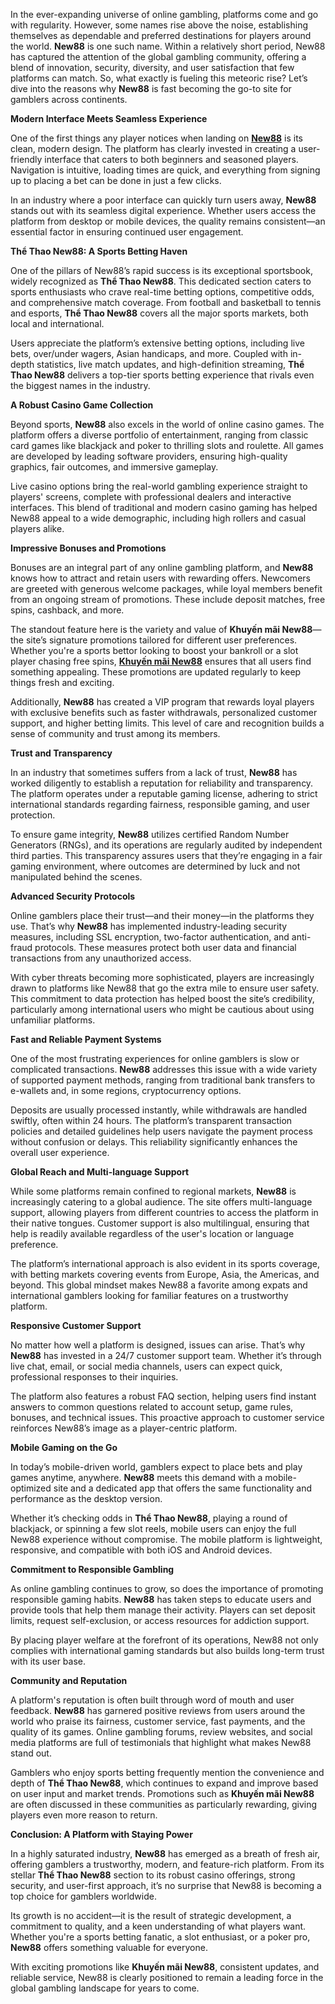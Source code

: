 <p>In the ever-expanding universe of online gambling, platforms come and go with regularity. However, some names rise above the noise, establishing themselves as dependable and preferred destinations for players around the world. <strong>New88</strong> is one such name. Within a relatively short period, New88 has captured the attention of the global gambling community, offering a blend of innovation, security, diversity, and user satisfaction that few platforms can match. So, what exactly is fueling this meteoric rise? Let&rsquo;s dive into the reasons why <strong>New88</strong> is fast becoming the go-to site for gamblers across continents.</p>
<p><strong>Modern Interface Meets Seamless Experience</strong></p>
<p>One of the first things any player notices when landing on <a href="https://new88.pet/"><strong>New88</strong></a> is its clean, modern design. The platform has clearly invested in creating a user-friendly interface that caters to both beginners and seasoned players. Navigation is intuitive, loading times are quick, and everything from signing up to placing a bet can be done in just a few clicks.</p>
<p>In an industry where a poor interface can quickly turn users away, <strong>New88</strong> stands out with its seamless digital experience. Whether users access the platform from desktop or mobile devices, the quality remains consistent&mdash;an essential factor in ensuring continued user engagement.</p>
<p><strong>Thể Thao New88: A Sports Betting Haven</strong></p>
<p>One of the pillars of New88&rsquo;s rapid success is its exceptional sportsbook, widely recognized as <strong>Thể Thao New88</strong>. This dedicated section caters to sports enthusiasts who crave real-time betting options, competitive odds, and comprehensive match coverage. From football and basketball to tennis and esports, <strong>Thể Thao New88</strong> covers all the major sports markets, both local and international.</p>
<p>Users appreciate the platform&rsquo;s extensive betting options, including live bets, over/under wagers, Asian handicaps, and more. Coupled with in-depth statistics, live match updates, and high-definition streaming, <strong>Thể Thao New88</strong> delivers a top-tier sports betting experience that rivals even the biggest names in the industry.</p>
<p><strong>A Robust Casino Game Collection</strong></p>
<p>Beyond sports, <strong>New88</strong> also excels in the world of online casino games. The platform offers a diverse portfolio of entertainment, ranging from classic card games like blackjack and poker to thrilling slots and roulette. All games are developed by leading software providers, ensuring high-quality graphics, fair outcomes, and immersive gameplay.</p>
<p>Live casino options bring the real-world gambling experience straight to players' screens, complete with professional dealers and interactive interfaces. This blend of traditional and modern casino gaming has helped New88 appeal to a wide demographic, including high rollers and casual players alike.</p>
<p><strong>Impressive Bonuses and Promotions</strong></p>
<p>Bonuses are an integral part of any online gambling platform, and <strong>New88</strong> knows how to attract and retain users with rewarding offers. Newcomers are greeted with generous welcome packages, while loyal members benefit from an ongoing stream of promotions. These include deposit matches, free spins, cashback, and more.</p>
<p>The standout feature here is the variety and value of <strong>Khuyến m&atilde;i New88</strong>&mdash;the site&rsquo;s signature promotions tailored for different user preferences. Whether you're a sports bettor looking to boost your bankroll or a slot player chasing free spins, <a href="https://new88.pet/khuyen-mai-new88/"><strong>Khuyến m&atilde;i New88</strong></a> ensures that all users find something appealing. These promotions are updated regularly to keep things fresh and exciting.</p>
<p>Additionally, <strong>New88</strong> has created a VIP program that rewards loyal players with exclusive benefits such as faster withdrawals, personalized customer support, and higher betting limits. This level of care and recognition builds a sense of community and trust among its members.</p>
<p><strong>Trust and Transparency</strong></p>
<p>In an industry that sometimes suffers from a lack of trust, <strong>New88</strong> has worked diligently to establish a reputation for reliability and transparency. The platform operates under a reputable gaming license, adhering to strict international standards regarding fairness, responsible gaming, and user protection.</p>
<p>To ensure game integrity, <strong>New88</strong> utilizes certified Random Number Generators (RNGs), and its operations are regularly audited by independent third parties. This transparency assures users that they&rsquo;re engaging in a fair gaming environment, where outcomes are determined by luck and not manipulated behind the scenes.</p>
<p><strong>Advanced Security Protocols</strong></p>
<p>Online gamblers place their trust&mdash;and their money&mdash;in the platforms they use. That&rsquo;s why <strong>New88</strong> has implemented industry-leading security measures, including SSL encryption, two-factor authentication, and anti-fraud protocols. These measures protect both user data and financial transactions from any unauthorized access.</p>
<p>With cyber threats becoming more sophisticated, players are increasingly drawn to platforms like New88 that go the extra mile to ensure user safety. This commitment to data protection has helped boost the site&rsquo;s credibility, particularly among international users who might be cautious about using unfamiliar platforms.</p>
<p><strong>Fast and Reliable Payment Systems</strong></p>
<p>One of the most frustrating experiences for online gamblers is slow or complicated transactions. <strong>New88</strong> addresses this issue with a wide variety of supported payment methods, ranging from traditional bank transfers to e-wallets and, in some regions, cryptocurrency options.</p>
<p>Deposits are usually processed instantly, while withdrawals are handled swiftly, often within 24 hours. The platform&rsquo;s transparent transaction policies and detailed guidelines help users navigate the payment process without confusion or delays. This reliability significantly enhances the overall user experience.</p>
<p><strong>Global Reach and Multi-language Support</strong></p>
<p>While some platforms remain confined to regional markets, <strong>New88</strong> is increasingly catering to a global audience. The site offers multi-language support, allowing players from different countries to access the platform in their native tongues. Customer support is also multilingual, ensuring that help is readily available regardless of the user's location or language preference.</p>
<p>The platform&rsquo;s international approach is also evident in its sports coverage, with betting markets covering events from Europe, Asia, the Americas, and beyond. This global mindset makes New88 a favorite among expats and international gamblers looking for familiar features on a trustworthy platform.</p>
<p><strong>Responsive Customer Support</strong></p>
<p>No matter how well a platform is designed, issues can arise. That&rsquo;s why <strong>New88</strong> has invested in a 24/7 customer support team. Whether it&rsquo;s through live chat, email, or social media channels, users can expect quick, professional responses to their inquiries.</p>
<p>The platform also features a robust FAQ section, helping users find instant answers to common questions related to account setup, game rules, bonuses, and technical issues. This proactive approach to customer service reinforces New88&rsquo;s image as a player-centric platform.</p>
<p><strong>Mobile Gaming on the Go</strong></p>
<p>In today&rsquo;s mobile-driven world, gamblers expect to place bets and play games anytime, anywhere. <strong>New88</strong> meets this demand with a mobile-optimized site and a dedicated app that offers the same functionality and performance as the desktop version.</p>
<p>Whether it&rsquo;s checking odds in <strong>Thể Thao New88</strong>, playing a round of blackjack, or spinning a few slot reels, mobile users can enjoy the full New88 experience without compromise. The mobile platform is lightweight, responsive, and compatible with both iOS and Android devices.</p>
<p><strong>Commitment to Responsible Gambling</strong></p>
<p>As online gambling continues to grow, so does the importance of promoting responsible gaming habits. <strong>New88</strong> has taken steps to educate users and provide tools that help them manage their activity. Players can set deposit limits, request self-exclusion, or access resources for addiction support.</p>
<p>By placing player welfare at the forefront of its operations, New88 not only complies with international gaming standards but also builds long-term trust with its user base.</p>
<p><strong>Community and Reputation</strong></p>
<p>A platform's reputation is often built through word of mouth and user feedback. <strong>New88</strong> has garnered positive reviews from users around the world who praise its fairness, customer service, fast payments, and the quality of its games. Online gambling forums, review websites, and social media platforms are full of testimonials that highlight what makes New88 stand out.</p>
<p>Gamblers who enjoy sports betting frequently mention the convenience and depth of <strong>Thể Thao New88</strong>, which continues to expand and improve based on user input and market trends. Promotions such as <strong>Khuyến m&atilde;i New88</strong> are often discussed in these communities as particularly rewarding, giving players even more reason to return.</p>
<p><strong>Conclusion: A Platform with Staying Power</strong></p>
<p>In a highly saturated industry, <strong>New88</strong> has emerged as a breath of fresh air, offering gamblers a trustworthy, modern, and feature-rich platform. From its stellar <strong>Thể Thao New88</strong> section to its robust casino offerings, strong security, and user-first approach, it&rsquo;s no surprise that New88 is becoming a top choice for gamblers worldwide.</p>
<p>Its growth is no accident&mdash;it is the result of strategic development, a commitment to quality, and a keen understanding of what players want. Whether you're a sports betting fanatic, a slot enthusiast, or a poker pro, <strong>New88</strong> offers something valuable for everyone.</p>
<p>With exciting promotions like <strong>Khuyến m&atilde;i New88</strong>, consistent updates, and reliable service, New88 is clearly positioned to remain a leading force in the global gambling landscape for years to come.</p>
